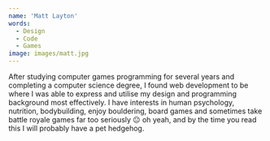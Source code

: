 ```yaml
---
name: 'Matt Layton'
words:
  - Design
  - Code
  - Games
image: images/matt.jpg
---
```


After studying computer games programming for several years and completing a computer science degree, I found web development to be where I was able to express and utilise my design and programming background most effectively. I have interests in human psychology, nutrition, bodybuilding, enjoy bouldering, board games and sometimes take battle royale games far too seriously 😐 oh yeah, and by the time you read this I will probably have a pet hedgehog.

